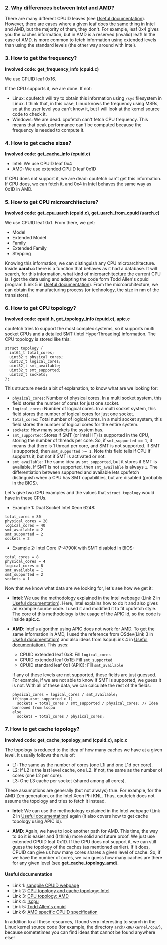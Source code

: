 ### 2. Why differences between Intel and AMD?
There are many different CPUID leaves (see [Useful documentation](#useful-documentation)). However, there are cases where a given leaf does the same thing in Intel and AMD, but the majority of them, they don't. For example, leaf 0x4 gives you the caches information, but in
AMD is a reserved (invalid) leaf! In the case of AMD, is more common to fetch information using extended levels than using the standard levels (the other way around with Intel).

### 3. How to get the frequency?
__Involved code: get_frequency_info (cpuid.c)__

We use CPUID leaf 0x16.

If the CPU supports it, we are done. If not:
- Linux: cpufetch will try to obtain this information using `/sys` filesystem in Linux. I think that, in this case, Linux knows the frequency using MSRs, so at the user level you can't know it, but I will look at the kernel source code to check it.
- Windows: We are dead. cpufetch can't fetch CPU frequency. This means that peak performance can't be computed because the frequency is needed to compute it.

### 4. How to get cache sizes?
__Involved code: get_cache_info (cpuid.c)__

- Intel: We use CPUID leaf 0x4
- AMD: We use extended CPUID leaf 0x1D

If CPU does not support it, we are dead: cpufetch can't get this information. If CPU does, we can fetch it, and 0x4 in Intel behaves the same way as 0x1D in AMD.

### 5. How to get CPU microarchitecture?
__Involved code: get_cpu_uarch (cpuid.c), get_uarch_from_cpuid (uarch.c)__

We use CPUID leaf 0x1. From there, we get:
- Model
- Extended Model
- Family
- Extended Family
- Stepping

Knowing this information, we can distinguish any CPU microarchitecture. Inside __uarch.c__ there is a function that behaves as it had a database. It will search, for this information, what kind of microarchitecture the current CPU is. I got the data using and adapting the code form Todd Allen's cpuid program (Link 5 in [Useful documentation](#useful-documentation)). From the microarchitecture, we can obtain the manufacturing process (or technology, the size in nm of the transistors).

### 6. How to get CPU topology?
__Involved code: cpuid.h, get_topology_info (cpuid.c), apic.c__

cpufetch tries to support the most complex systems, so it supports multi socket CPUs and a detailed SMT (Intel HyperThreading) information. The CPU topology is stored like this:

```
struct topology {
  int64_t total_cores;
  uint32_t physical_cores;
  uint32_t logical_cores;
  uint32_t smt_available;
  uint32_t smt_supported;
  uint32_t sockets;
};
```

This structure needs a bit of explanation, to know what are we looking for:
- `physical_cores`: Number of physical cores. In a multi socket system, this field stores the number of cores for just one socket.
- `logical_cores`: Number of logical cores. In a multi socket system, this field stores the number of logical cores for just one socket.
- `total_cores`: Total number of logical cores. In a multi socket system, this field stores the number of logical cores for the entire system.
- `sockets`: How many sockets the system has.
- `smt_supported`: Stores if SMT (or Intel HT) is supported in the CPU, storing the number of threads per core. So, if `smt_supported == 1`, it means that there is 1 thread per core, and SMT is not supported. If SMT is supported, then `smt_supported >= 1`. Note this field tells if CPU if supports it, but not if SMT is activated or not.
- `smt_available`: The same idea as `smt_supported`, but it stores if SMT is available. If SMT is not supported, then `smt_available` is always `1`. The differentiation between supported and available lets cpufetch distinguish when a CPU has SMT capabilities, but are disabled (probably in the BIOS).

Let's give two CPU examples and the values that `struct topology` would have in these CPUs.
- Example 1: Dual Socket Intel Xeon 6248:

```
total_cores = 80
physical_cores = 20
logical_cores = 40
smt_available = 2
smt_supported = 2
sockets = 2
```

- Example 2: Intel Core i7-4790K with SMT disabled in BIOS:

```
total_cores = 8
physical_cores = 4
logical_cores = 8
smt_available = 1
smt_supported = 2
sockets = 1
```

Now that we know what data are we looking for, let's see how we get it:

- __Intel__: We use the methodology explained in the Intel webpage (Link 2 in [Useful documentation](#useful-documentation)). Here, Intel explains how to do it and also gives an example source code. I used it and modified it to fit cpufetch style. The core of this methodology is the usage of the APIC id, so the code is inside __apic.c__.
- __AMD__: Intel's algorithm using APIC does not work for AMD. To get the same information in AMD, I used the reference from OSdev(Link 3 in [Useful documentation](#useful-documentation)) and also ideas from lscpu(Link 4 in [Useful documentation](#useful-documentation)). This uses:
  - CPUID extended leaf 0x8: Fill `logical_cores`
  - CPUID extended leaf 0x1E: Fill `smt_supported`
  - CPUID standard leaf 0x1 (APIC): Fill `smt_available`

  If any of these levels are not supported, these fields are just guessed. For example, if we are not able to know if SMT is supported, we guess it is not. With all of these data, we can calculate the rest of the fields:

  ```
  physical_cores = logical_cores / smt_available;  
  if(topo->smt_supported > 1)
    sockets = total_cores / smt_supported / physical_cores; // Idea borrowed from lscpu
  else
    sockets = total_cores / physical_cores;    
  ```

### 7. How to get cache topology?
__Involved code: get_cache_topology_amd (cpuid.c), apic.c__

The topology is reduced to the idea of how many caches we have at a given level. It usually follows the rule of:
- L1: The same as the number of cores (one L1i and one L1d per core).
- L2: If L2 is the last level cache, one L2. If not, the same as the number of cores (one L2 per core).
- L3: One L3 cache per socket (shared among all cores).

These assumptions are generally (but not always) true. For example, for the AMD Zen generation, or the Intel Xeon Phi KNL. Thus, cpufetch does not assume the topology and tries to fetch it instead.

- __Intel__: We can use the methodology explained in the Intel webpage (Link 2 in [Useful documentation](#useful-documentation)) again (it also covers how to get cache topology using APIC id).

- __AMD__: Again, we have to look another path for AMD. This time, the way to do it is easier and (I think) more solid and future proof. We just use extended CPUID leaf 0x1D. If the CPU does not support it, we can still guess the topology of the caches (as mentioned earlier). If it does, CPUID can give us how many cores shares a given level of cache. So, if we have the number of cores, we can guess how many caches are there for any given level (see __get_cache_topology_amd__).

#### Useful documentation
- Link 1: [sandpile CPUID webpage](https://www.sandpile.org/x86/cpuid.htm)
- Link 2: [CPU topology and cache topology: Intel](https://software.intel.com/content/www/us/en/develop/articles/intel-64-architecture-processor-topology-enumeration.html)
- Link 3: [CPU topology: AMD](https://wiki.osdev.org/Detecting_CPU_Topology_(80x86))
- Link 4: [lscpu](https://github.com/karelzak/util-linux/blob/master/sys-utils/lscpu.c)
- Link 5: [Todd Allen's cpuid](http://www.etallen.com/cpuid.html)
- Link 6: [AMD specific CPUID specification](https://www.amd.com/system/files/TechDocs/25481.pdf)

In addition to all these resources, I found very interesting to search in the Linux kernel source code (for example, the directory `arch/x86/kernel/cpu/`), because sometetimes you can find ideas that cannot be found anywhere else!
